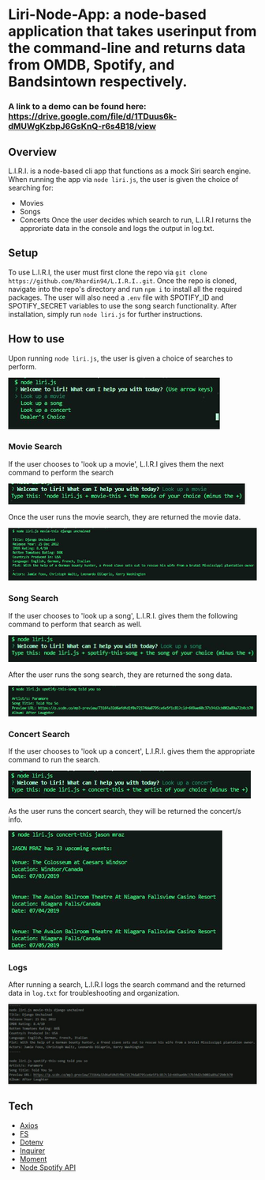 # Liri-Node-App: a node-based application that takes userinput from the command-line and returns data from OMDB, Spotify, and Bandsintown respectively.
### A link to a demo can be found here: https://drive.google.com/file/d/1TDuus6k-dMUWgKzbpJ6GsKnQ-r6s4B18/view
## Overview
L.I.R.I. is a node-based cli app that functions as a mock Siri search engine. When running the app via `node liri.js`, the user is given the choice of searching for:
* Movies
* Songs
* Concerts
Once the user decides which search to run, L.I.R.I returns the approriate data in the console and logs the output in log.txt.

## Setup
To use L.I.R.I, the user must first clone the repo via `git clone https://github.com/Rhardin94/L.I.R.I..git`. Once the repo is cloned, navigate into the repo's directory and run `npm i` to install all the required packages. The user will also need a `.env` file with SPOTIFY_ID and SPOTIFY_SECRET variables to use the song search functionality. After installation, simply run `node liri.js` for further instructions.

## How to use
Upon running `node liri.js`, the user is given a choice of searches to perform.

![home page offering different search options](/assets/screenshots/home.jpg)

### Movie Search
If the user chooses to 'look up a movie', L.I.R.I gives them the next command to perform the search

![type node liri.js movie-this 'movie name here'](/assets/screenshots/moviesearch.jpg)

Once the user runs the movie search, they are returned the movie data.

![title, release year, IMDB rating, rotten tomatoes rating, countries produced in, language, plot, and actors of the searched movie](/assets/screenshots/moviedata.jpg)

### Song Search
If the user chooses to 'look up a song', L.I.R.I. gives them the following command to perform that search as well.

![type node.js spotify-this-song 'your song here'](/assets/screenshots/songsearch.jpg)

After the user runs the song search, they are returned the song data.

![artists, song title, preview url, and album of song search](/assets/screenshots/songdata.jpg)

### Concert Search
If the user chooses to 'look up a concert', L.I.R.I. gives them the appropriate command to run the search.

![type node.js concert-this 'your artist here'](/assets/screenshots/concertsearch.jpg)

As the user runs the concert search, they will be returned the concert/s info.

!['artist' has 'x' events, venue, location, and data](/assets/screenshots/concertdata.jpg)

### Logs
After running a search, L.I.R.I logs the search command and the returned data in `log.txt` for troubleshooting and organization.

![previous commands and outputs](/assets/screenshots/logs.jpg)

## Tech
* [Axios](https://www.npmjs.com/package/axios)
* [FS](https://www.npmjs.com/package/fs)
* [Dotenv](https://www.npmjs.com/package/dotenv)
* [Inquirer](https://www.npmjs.com/package/inquirer)
* [Moment](https://www.npmjs.com/package/moment)
* [Node Spotify API](https://www.npmjs.com/package/node-spotify-api)